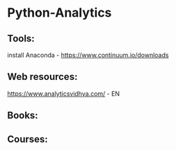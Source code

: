 # Python-Analytics

Tools:
------
install Anaconda - https://www.continuum.io/downloads

Web resources:
--------------
https://www.analyticsvidhya.com/ - EN

Books:
------

Courses:
--------
